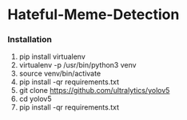 # Hateful-Meme-Detection

### Installation
1. pip install virtualenv
2. virtualenv -p /usr/bin/python3 venv
3. source venv/bin/activate
4. pip install -qr requirements.txt
5. git clone https://github.com/ultralytics/yolov5
6. cd yolov5
7. pip install -qr requirements.txt





